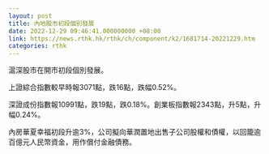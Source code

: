 ```yaml
---
layout: post
title: 內地股市初段個別發展
date: 2022-12-29 09:46:41.000000000 +08:00
link: https://news.rthk.hk/rthk/ch/component/k2/1681714-20221229.htm
categories: rthk
---
```


滬深股市在開市初段個別發展。

上證綜合指數較早時報3071點，跌16點，跌幅0.52%。

深證成份指數報10991點，跌19點，跌0.18%。創業板指數報2343點，升5點，升幅0.24%。

內房華夏幸福初段升逾3%，公司擬向華潤置地出售子公司股權和債權，以回籠逾百億元人民幣資金，用作償付金融債務。
